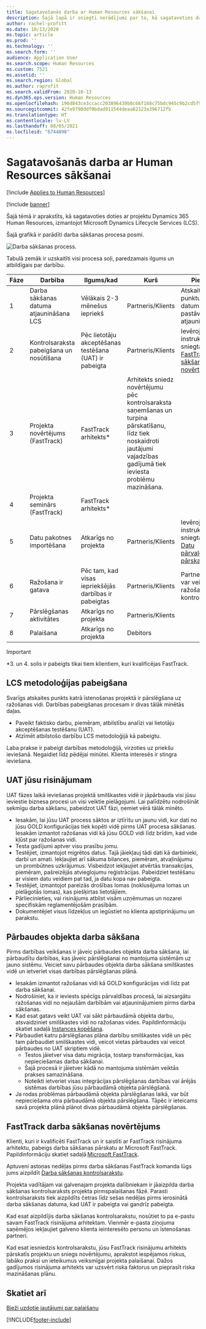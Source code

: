 ```yaml
---
title: Sagatavošanās darba ar Human Resources sākšanai
description: Šajā lapā ir sniegti norādījumi par to, kā sagatavoties darbam ar Dynamics 365 Human Resources.
author: rachel-profitt
ms.date: 10/13/2020
ms.topic: article
ms.prod: ''
ms.technology: ''
ms.search.form: ''
audience: Application User
ms.search.scope: Human Resources
ms.custom: 7521
ms.assetid: ''
ms.search.region: Global
ms.author: raprofit
ms.search.validFrom: 2020-10-13
ms.dyn365.ops.version: Human Resources
ms.openlocfilehash: 196d843ce3ccacc203896439b8c66f168c75bdc945c9b2cd5f9bdd46a2cc3ddd
ms.sourcegitcommit: 42fe9790ddf0bdad911544deaa82123a396712fb
ms.translationtype: HT
ms.contentlocale: lv-LV
ms.lasthandoff: 08/05/2021
ms.locfileid: "6744898"
---
```

# <a name="prepare-for-human-resources-go-live"></a>Sagatavošanās darba ar Human Resources sākšanai

[!include [Applies to Human Resources](../includes/applies-to-hr.md)]

[!include [banner](../includes/banner.md)]

Šajā tēmā ir aprakstīts, kā sagatavoties doties ar projektu Dynamics 365 Human Resources, izmantojot Microsoft Dynamics Lifecycle Services (LCS). 

Šajā grafikā ir parādīti darba sākšanas procesa posmi. 

![Darba sākšanas process.](./media/hr-admin-go-live-prepare-process.png)

Tabulā zemāk ir uzskaitīti visi procesa soļi, paredzamais ilgums un atbildīgais par darbību.

| Fāze | Darbība | Ilgums/kad | Kurš | Piezīmes |
| --- | --- | --- | --- |--- |
| 1 | Darba sākšanas datuma atjaunināšana LCS | Vēlākais 2-3 mēnešus iepriekš | Partneris/Klients | Atskaites punktu datumiem jābūt pastāvīgi atjauninātiem. |
| 2 | Kontrolsaraksta pabeigšana un nosūtīšana | Pēc lietotāju akceptēšanas testēšana (UAT) ir pabeigta | Partneris/Klients | Ievērojiet instrukcijas, kas sniegtas sadaļā [FastTrack darba sākšanas novērtējums](hr-admin-go-live-prepare.md#fasttrack-go-live-assessment). |
| 3 | Projekta novērtējums (FastTrack) | FastTrack arhitekts* | Arhitekts sniedz novērtējumu pēc kontrolsaraksta saņemšanas un turpina pārskatīšanu, līdz tiek noskaidroti jautājumi vajadzības gadījumā tiek ieviesta problēmu mazināšana. |
| 4 | Projekta seminārs (FastTrack) | FastTrack arhitekts* | |
| 5 | Datu pakotnes importēšana | Atkarīgs no projekta | Partneris/Klients | Ievērojiet instrukcijas, kas sniegtas sadaļā [Datu pārvaldības pārskats](../fin-ops-core/dev-itpro/data-entities/data-entities-data-packages.md).|
| 6 | Ražošana ir gatava | Pēc tam, kad visas iepriekšējās darbības ir pabeigtas | Partneris/Klients | Partneris/Klients var veikt ražošanas vides kontroli.|
| 7 | Pārslēgšanas aktivitātes | Atkarīgs no projekta | Partneris/Klients | |
| 8 | Palaišana | Atkarīgs no projekta | Debitors | |

> [!IMPORTANT]
> *3. un 4. solis ir pabeigts tikai tiem klientiem, kuri kvalificējas FastTrack.

## <a name="completing-the-lcs-methodology"></a>LCS metodoloģijas pabeigšana

Svarīgs atskaites punkts katrā īstenošanas projektā ir pārslēgšana uz ražošanas vidi. Darbības pabeigšanas procesam ir divas tālāk minētās daļas. 

- Paveikt faktisko darbu, piemēram, atbilstību analīzi vai lietotāju akceptēšanas testēšanu (UAT). 
- Atzīmēt atbilstošo darbību LCS metodoloģijā kā pabeigtu. 

Laba prakse ir pabeigt darbības metodoloģijā, virzoties uz priekšu ieviešanā. Negaidiet līdz pēdējai minūtei. Klienta interesēs ir stingra ieviešana. 

## <a name="uat-for-your-solution"></a>UAT jūsu risinājumam

UAT fāzes laikā ieviešanas projektā smilškastes vidē ir jāpārbauda visi jūsu ieviestie biznesa procesi un visi veiktie pielāgojumi. Lai palīdzētu nodrošināt sekmīgu darba sākšanu, pabeidzot UAT fāzi, ņemiet vērā tālāk minēto. 

- Iesakām, lai jūsu UAT process sāktos ar iztīrītu un jaunu vidi, kur dati no jūsu GOLD konfigurācijas tiek kopēti vidē pirms UAT procesa sākšanas. Iesakām izmantot ražošanas vidi kā jūsu GOLD vidi līdz brīdim, kad vide kļūst par ražošanas vidi.
- Testa gadījumi aptver visu prasību jomu. 
- Testējiet, izmantojot migrētos datus. Tajā jāiekļauj tādi dati kā darbinieki, darbi un amati. Iekļaujiet arī sākuma bilances, piemēram, atvaļinājumu un prombūtnes uzkrājumus. Visbeidzot iekļaujiet atvērtās transakcijas, piemēram, pašreizējās atvieglojumu reģistrācijas. Pabeidziet testēšanu ar visiem datu veidiem pat tad, ja datu kopa nav pabeigta. 
- Testējiet, izmantojot pareizās drošības lomas (noklusējuma lomas un pielāgotās lomas), kas piešķirtas lietotājiem. 
- Pārliecinieties, vai risinājums atbilst visām uzņēmumas un nozarei specifiskām reglamentējošām prasībām. 
- Dokumentējiet visus līdzekļus un iegūstiet no klienta apstiprinājumu un parakstu. 

## <a name="mock-go-live"></a>Pārbaudes objekta darba sākšana

Pirms darbības veikšanas ir jāveic pārbaudes objekta darba sākšana, lai pārbaudītu darbības, kas jāveic pārslēgšanai no mantojuma sistēmām uz jauno sistēmu. Veiciet savu pārbaudes objekta darba sākšana smilškastes vidē un ietveriet visas darbības pārslēgšanas plānā.

- Iesakām izmantot ražošanas vidi kā GOLD konfigurācijas vidi līdz pat darba sākšanai.
- Nodrošiniet, ka ir ieviests spēcīgs pārvaldības procesā, lai aizsargātu ražošanas vidi no nejaušām darbībām vai atjauninājumiem pirms darba sākšanas.
- Kad esat gatavs veikt UAT vai sākt pārbaudāmā objekta darbu, atsvaidziniet smilškastes vidi no ražošanas vides. Papildinformāciju skatiet sadaļā [Instances kopēšana](hr-admin-setup-copy-instance.md).
- Pārbaudiet katru pārslēgšanas plāna darbību smilškastes vidē un pēc tam pārbaudiet smilškastes vidi, veicot vietas pārbaudes vai veicot pārbaudes no UAT skriptiem vidē.
  - Testos jāietver visa datu migrācija, tostarp transformācijas, kas nepieciešamas darba sākšanai.
  - Šajā procesā ir jāietver kādā no mantojuma sistēmām veiktās prakses samazināšana.
  - Noteikti ietveriet visas integrācijas pārslēgšanas darbības vai ārējās sistēmas darbības jūsu pārbaudāmā objekta pārslēgšanā.
- Ja rodas problēmas pārbaudāmā objekta pārslēgšanas laikā, var būt nepieciešama otra pārbaudāmā objekta pārslēgšana. Tāpēc ir ieteicams savā projekta plānā plānot divas pārbaudāmā objekta pārslēgšanas.

## <a name="fasttrack-go-live-assessment"></a>FastTrack darba sākšanas novērtējums

Klienti, kuri ir kvalificēti FastTrack un ir saistīti ar FastTrack risinājuma arhitektu, pabeigs darba sākšanas pārskatu ar Microsoft FastTrack. Papildinformāciju skatiet sadaļā [Microsoft FastTrack](/dynamics365/fasttrack/). 

Aptuveni astoņas nedēļas pirms darba sākšanas FastTrack komanda lūgs jums aizpildīt [Darba sākšanas kontrolsarakstu](https://go.microsoft.com/fwlink/?linkid=2146013).

Projekta vadītājam vai galvenajam projekta dalībniekam ir jāaizpilda darba sākšanas kontrolsaraksts projekta pirmspalaišanas fāzē. Parasti kontrolsaraksts tiek aizpildīts četras līdz sešas nedēļas pirms ierosinātā darba sākšanas datuma, kad UAT ir pabeigta vai gandrīz pabeigta. 

Kad esat aizpildījis darba sākšanas kontrolsarakstu, nosūtiet to pa e-pastu savam FastTrack risinājuma arhitektam. Vienmēr e-pasta ziņojuma saņēmējos iekļaujiet galveno klienta ieinteresēto personu un īstenošanas partneri. 

Kad esat iesniedzis kontrolsarakstu, jūsu FastTrack risinājumu arhitekts pārskatīs projektu un sniegs novērtējumu, aprakstot iespējamos riskus, labāko praksi un ieteikumus veiksmīgai projekta palaišanai. Dažos gadījumos risinājuma arhitekts var uzsvērt riska faktorus un pieprasīt riska mazināšanas plānu. 

## <a name="see-also"></a>Skatiet arī

[Bieži uzdotie jautājumi par palaišanu](hr-admin-go-live-faq.md)


[!INCLUDE[footer-include](../includes/footer-banner.md)]
